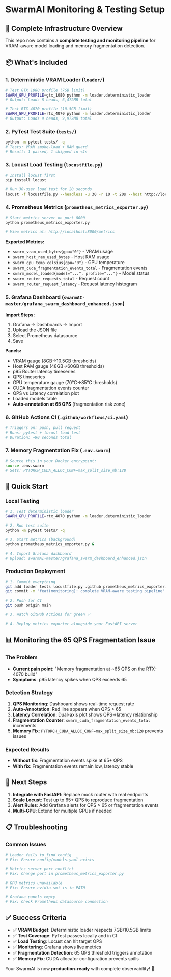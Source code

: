 # SwarmAI Monitoring & Testing Setup

## 🎯 Complete Infrastructure Overview

This repo now contains a **complete testing and monitoring pipeline** for VRAM-aware model loading and memory fragmentation detection.

## 📦 What's Included

### **1. Deterministic VRAM Loader** (`loader/`)
```bash
# Test GTX 1080 profile (7GB limit)
SWARM_GPU_PROFILE=gtx_1080 python -m loader.deterministic_loader
# Output: Loads 8 heads, 6,472MB total

# Test RTX 4070 profile (10.5GB limit)  
SWARM_GPU_PROFILE=rtx_4070 python -m loader.deterministic_loader
# Output: Loads 9 heads, 9,972MB total
```

### **2. PyTest Test Suite** (`tests/`)
```bash
python -m pytest tests/ -q
# Tests: VRAM smoke-load + RAM guard
# Result: 1 passed, 1 skipped in <1s
```

### **3. Locust Load Testing** (`locustfile.py`)
```bash
# Install locust first
pip install locust

# Run 30-user load test for 20 seconds
locust -f locustfile.py --headless -u 30 -r 10 -t 20s --host http://localhost:8000
```

### **4. Prometheus Metrics** (`prometheus_metrics_exporter.py`)
```bash
# Start metrics server on port 8000
python prometheus_metrics_exporter.py

# View metrics at: http://localhost:8000/metrics
```

**Exported Metrics:**
- `swarm_vram_used_bytes{gpu="0"}` - VRAM usage  
- `swarm_host_ram_used_bytes` - Host RAM usage
- `swarm_gpu_temp_celsius{gpu="0"}` - GPU temperature
- `swarm_cuda_fragmentation_events_total` - Fragmentation events
- `swarm_model_loaded{model="...", profile="..."}` - Model status
- `swarm_router_requests_total` - Request count
- `swarm_router_request_latency` - Request latency histogram

### **5. Grafana Dashboard** (`swarmAI-master/grafana_swarm_dashboard_enhanced.json`)

**Import Steps:**
1. Grafana → Dashboards → Import
2. Upload the JSON file
3. Select Prometheus datasource
4. Save

**Panels:**
- VRAM gauge (8GB→10.5GB thresholds)
- Host RAM gauge (48GB→60GB thresholds)  
- p95 Router latency timeseries
- QPS timeseries
- GPU temperature gauge (70°C→85°C thresholds)
- CUDA fragmentation events counter
- QPS vs Latency correlation plot
- Loaded models table
- **Auto-annotation at 65 QPS** (fragmentation risk zone)

### **6. GitHub Actions CI** (`.github/workflows/ci.yaml`)
```bash
# Triggers on: push, pull_request
# Runs: pytest + locust load test
# Duration: ~90 seconds total
```

### **7. Memory Fragmentation Fix** (`.env.swarm`)
```bash
# Source this in your Docker entrypoint:
source .env.swarm
# Sets: PYTORCH_CUDA_ALLOC_CONF=max_split_size_mb:128
```

## 🚀 Quick Start

### **Local Testing**
```bash
# 1. Test deterministic loader
SWARM_GPU_PROFILE=rtx_4070 python -m loader.deterministic_loader

# 2. Run test suite  
python -m pytest tests/ -q

# 3. Start metrics (background)
python prometheus_metrics_exporter.py &

# 4. Import Grafana dashboard
# Upload: swarmAI-master/grafana_swarm_dashboard_enhanced.json
```

### **Production Deployment**
```bash
# 1. Commit everything
git add loader tests locustfile.py .github prometheus_metrics_exporter.py
git commit -m "feat(monitoring): complete VRAM-aware testing pipeline"

# 2. Push for CI
git push origin main

# 3. Watch GitHub Actions for green ✅

# 4. Deploy metrics exporter alongside your FastAPI server
```

## 📊 Monitoring the 65 QPS Fragmentation Issue

### **The Problem**
- **Current pain point**: "Memory fragmentation at ~65 QPS on the RTX-4070 build"
- **Symptoms**: p95 latency spikes when QPS exceeds 65

### **Detection Strategy**
1. **QPS Monitoring**: Dashboard shows real-time request rate
2. **Auto-Annotation**: Red line appears when QPS > 65  
3. **Latency Correlation**: Dual-axis plot shows QPS→latency relationship
4. **Fragmentation Counter**: `swarm_cuda_fragmentation_events_total` increments
5. **Memory Fix**: `PYTORCH_CUDA_ALLOC_CONF=max_split_size_mb:128` prevents issues

### **Expected Results**
- **Without fix**: Fragmentation events spike at 65+ QPS
- **With fix**: Fragmentation events remain low, latency stable

## 🎯 Next Steps

1. **Integrate with FastAPI**: Replace mock router with real endpoints
2. **Scale Locust**: Test up to 65+ QPS to reproduce fragmentation  
3. **Alert Rules**: Add Grafana alerts for QPS > 65 or fragmentation events
4. **Multi-GPU**: Extend for multiple GPUs if needed

## 📋 Troubleshooting

### **Common Issues**
```bash
# Loader fails to find config
# Fix: Ensure config/models.yaml exists

# Metrics server port conflict  
# Fix: Change port in prometheus_metrics_exporter.py

# GPU metrics unavailable
# Fix: Ensure nvidia-smi is in PATH

# Grafana panels empty
# Fix: Check Prometheus datasource connection
```

## ✅ Success Criteria

- ✅ **VRAM Budget**: Deterministic loader respects 7GB/10.5GB limits
- ✅ **Test Coverage**: PyTest passes locally and in CI  
- ✅ **Load Testing**: Locust can hit target QPS
- ✅ **Monitoring**: Grafana shows live metrics
- ✅ **Fragmentation Detection**: 65 QPS threshold triggers annotation
- ✅ **Memory Fix**: CUDA allocator configuration prevents spills

Your SwarmAI is now **production-ready** with complete observability! 🚀 